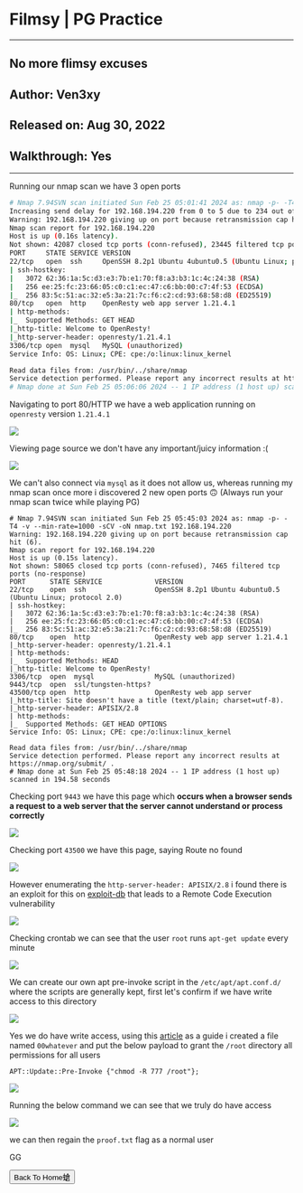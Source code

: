 # Filmsy | PG Practice

***
## No more flimsy excuses

## Author: Ven3xy
## Released on: Aug 30, 2022
## Walkthrough: Yes
***



Running our nmap scan we have 3 open ports

```bash
# Nmap 7.94SVN scan initiated Sun Feb 25 05:01:41 2024 as: nmap -p- -T4 -v --min-rate=1000 -sCV -oN nmap.txt 192.168.194.220
Increasing send delay for 192.168.194.220 from 0 to 5 due to 234 out of 584 dropped probes since last increase.
Warning: 192.168.194.220 giving up on port because retransmission cap hit (6).
Nmap scan report for 192.168.194.220
Host is up (0.16s latency).
Not shown: 42087 closed tcp ports (conn-refused), 23445 filtered tcp ports (no-response)
PORT     STATE SERVICE VERSION
22/tcp   open  ssh     OpenSSH 8.2p1 Ubuntu 4ubuntu0.5 (Ubuntu Linux; protocol 2.0)
| ssh-hostkey: 
|   3072 62:36:1a:5c:d3:e3:7b:e1:70:f8:a3:b3:1c:4c:24:38 (RSA)
|   256 ee:25:fc:23:66:05:c0:c1:ec:47:c6:bb:00:c7:4f:53 (ECDSA)
|_  256 83:5c:51:ac:32:e5:3a:21:7c:f6:c2:cd:93:68:58:d8 (ED25519)
80/tcp   open  http    OpenResty web app server 1.21.4.1
| http-methods: 
|_  Supported Methods: GET HEAD
|_http-title: Welcome to OpenResty!
|_http-server-header: openresty/1.21.4.1
3306/tcp open  mysql   MySQL (unauthorized)
Service Info: OS: Linux; CPE: cpe:/o:linux:linux_kernel

Read data files from: /usr/bin/../share/nmap
Service detection performed. Please report any incorrect results at https://nmap.org/submit/ .
# Nmap done at Sun Feb 25 05:06:06 2024 -- 1 IP address (1 host up) scanned in 265.30 seconds
```



Navigating to port 80/HTTP we have a web application running on `openresty` version `1.21.4.1`


![](https://i.imgur.com/95khHwl.png)





Viewing page source we don't have any important/juicy information :(


![](https://i.imgur.com/plDehyF.png)



We can't also connect via `mysql` as it does not allow us, whereas running my nmap scan once more i discovered 2 new open ports 🙃 (Always run your nmap scan twice while playing PG)



```
# Nmap 7.94SVN scan initiated Sun Feb 25 05:45:03 2024 as: nmap -p- -T4 -v --min-rate=1000 -sCV -oN nmap.txt 192.168.194.220
Warning: 192.168.194.220 giving up on port because retransmission cap hit (6).
Nmap scan report for 192.168.194.220
Host is up (0.15s latency).
Not shown: 58065 closed tcp ports (conn-refused), 7465 filtered tcp ports (no-response)
PORT      STATE SERVICE             VERSION
22/tcp    open  ssh                 OpenSSH 8.2p1 Ubuntu 4ubuntu0.5 (Ubuntu Linux; protocol 2.0)
| ssh-hostkey: 
|   3072 62:36:1a:5c:d3:e3:7b:e1:70:f8:a3:b3:1c:4c:24:38 (RSA)
|   256 ee:25:fc:23:66:05:c0:c1:ec:47:c6:bb:00:c7:4f:53 (ECDSA)
|_  256 83:5c:51:ac:32:e5:3a:21:7c:f6:c2:cd:93:68:58:d8 (ED25519)
80/tcp    open  http                OpenResty web app server 1.21.4.1
|_http-server-header: openresty/1.21.4.1
| http-methods: 
|_  Supported Methods: HEAD
|_http-title: Welcome to OpenResty!
3306/tcp  open  mysql               MySQL (unauthorized)
9443/tcp  open  ssl/tungsten-https?
43500/tcp open  http                OpenResty web app server
|_http-title: Site doesn't have a title (text/plain; charset=utf-8).
|_http-server-header: APISIX/2.8
| http-methods: 
|_  Supported Methods: GET HEAD OPTIONS
Service Info: OS: Linux; CPE: cpe:/o:linux:linux_kernel

Read data files from: /usr/bin/../share/nmap
Service detection performed. Please report any incorrect results at https://nmap.org/submit/ .
# Nmap done at Sun Feb 25 05:48:18 2024 -- 1 IP address (1 host up) scanned in 194.58 seconds
```


Checking port `9443` we have this page which **occurs when a browser sends a request to a web server that the server cannot understand or process correctly**


![](https://i.imgur.com/b5yKSyd.png)

Checking port `43500` we have this page, saying Route no found

![](https://i.imgur.com/Thc6ro2.png)



However enumerating the `http-server-header: APISIX/2.8` i found there is an exploit for this on [exploit-db](https://www.exploit-db.com/exploits/50829?source=post_page-----5f920b22ccff--------------------------------) that leads to a Remote Code Execution vulnerability



![](https://i.imgur.com/CQxBdRw.png)


Checking crontab we can see that the user `root` runs `apt-get update` every minute


![](https://i.imgur.com/nxJqW3a.png)



We can create our own apt pre-invoke script in the `/etc/apt/apt.conf.d/` where the scripts are generally kept, first let's confirm if we have write access to this directory



![](https://i.imgur.com/2j6swJF.png)


Yes we do have write access, using this [article](https://systemweakness.com/code-execution-with-apt-update-in-crontab-privesc-in-linux-e6d6ffa8d076) as a guide i created a file named `00whatever` and put the below payload to grant the `/root` directory all permissions for all users


```
APT::Update::Pre-Invoke {"chmod -R 777 /root"};
```




![](https://i.imgur.com/yNwOdOa.png)



Running the below command we can see that we truly do have access




![](https://i.imgur.com/6spPMUF.png)



we can then regain the `proof.txt` flag as a normal user

GG


<button onclick="window.location.href='https://sec-fortress.github.io';">Back To Home螥</button>
